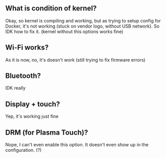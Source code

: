 ## What is condition of kernel?
Okay, so kernel is compiling and working, but as trying to setup config for Docker, it's not working (stuck on vendor logo, without USB network). So IDK how to fix it. (kernel without this options works fine)
## Wi-Fi works?
As it is now, no, it's doesn't work (still trying to fix firmware errors)
## Bluetooth?
IDK really
## Display + touch?
Yep, it's working just fine
## DRM (for Plasma Touch)?
Nope, I can't even enable this option. It doesn't even show up in the configuration. (?)
